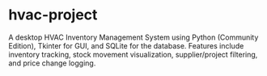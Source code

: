 # hvac-project
A desktop HVAC Inventory Management System using Python (Community Edition), Tkinter for GUI, and SQLite for the database. Features include inventory tracking, stock movement visualization, supplier/project filtering, and price change logging.
